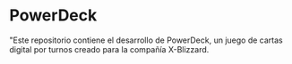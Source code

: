 # PowerDeck
"Este repositorio contiene el desarrollo de PowerDeck, un juego de cartas digital por turnos creado para la compañía X-Blizzard.
